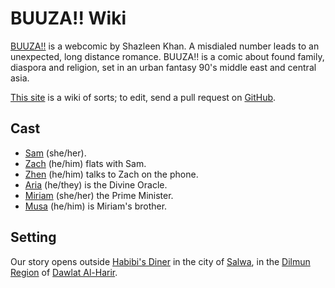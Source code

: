 # BUUZA!! Wiki
[BUUZA!!](https://tapas.io/series/BUUZA/info) is a webcomic by Shazleen Khan. A misdialed number leads to an unexpected, long distance romance. BUUZA!! is a comic about found family, diaspora and religion, set in an urban fantasy 90's middle east and central asia.

[This site](ifcoltransg.github.io/buuza-wiki/) is a wiki of sorts; to edit, send a pull request on [GitHub](https://github.com/IFcoltransG/buuza-wiki).
## Cast
- [Sam](Person/Sam.md) (she/her).
- [Zach](Person/Zach.md) (he/him) flats with Sam.
- [Zhen](Person/Zhen.md) (he/him) talks to Zach on the phone.
- [Aria](Person/Aria.md) (he/they) is the Divine Oracle.
- [Miriam](Person/Miriam.md) (she/her) the Prime Minister.
- [Musa](Person/Musa.md) (he/him) is Miriam's brother.

## Setting
Our story opens outside [Habibi's Diner](Location/Commercial/Habibis.md) in the city of [Salwa](Location/Salwa.md), in the [Dilmun Region](Location/Region/Dilmun.md) of [Dawlat Al-Harir](Location/Dawlat%20Al-Harir.md).